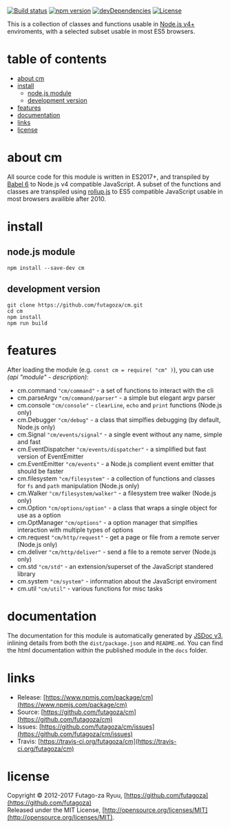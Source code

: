 [![Build status](https://img.shields.io/travis/futagoza/cm.svg)](https://travis-ci.org/futagoza/cm)
[![npm version](https://img.shields.io/npm/v/cm.svg)](https://www.npmjs.com/package/cm)
[![devDependencies](https://img.shields.io/david/dev/futagoza/cm.svg)](https://david-dm.org/futagoza/cm#info=devDependencies)
[![License](https://img.shields.io/badge/license-mit-blue.svg)](https://opensource.org/licenses/MIT)

This is a collection of classes and functions usable in [Node.js v4+](https://nodejs.org/en/blog/release/v4.0.0/) enviroments,
with a selected subset usable in most ES5 browsers.

# table of contents

<!-- toc -->

- [about cm](#about-cm)
- [install](#install)
  * [node.js module](#nodejs-module)
  * [development version](#development-version)
- [features](#features)
- [documentation](#documentation)
- [links](#links)
- [license](#license)

<!-- tocstop -->

# about cm

All source code for this module is written in ES2017+, and transpiled by [Babel 6](https://babeljs.io/) to Node.js v4 compatible JavaScript. A subset of the functions and classes are transpiled using [rollup.js](https://rollupjs.org/) to ES5 compatible JavaScript usable in most browsers availible after 2010.

# install

## node.js module

```shell
npm install --save-dev cm
```

## development version

```shell
git clone https://github.com/futagoza/cm.git
cd cm
npm install
npm run build
```

# features

After loading the module (e.g. `const cm = require( "cm" )`), you can use _(api "module" - description)_:

* cm.command `"cm/command"` - a set of functions to interact with the cli
* cm.parseArgv `"cm/command/parser"` - a simple but elegant argv parser
* cm.console `"cm/console"` - `clearLine`, `echo` and `print` functions (Node.js only)
* cm.Debugger `"cm/debug"` - a class that simplfies debugging (by default, Node.js only)
* cm.Signal `"cm/events/signal"` - a single event without any name, simple and fast
* cm.EventDispatcher `"cm/events/dispatcher"` -  a simplified but fast version of EventEmitter
* cm.EventEmitter `"cm/events"` - a Node.js complient event emitter that should be faster
* cm.filesystem `"cm/filesystem"` -  a collection of functions and classes for `fs` and `path` manipulation (Node.js only)
* cm.Walker `"cm/filesystem/walker"` - a filesystem tree walker (Node.js only)
* cm.Option `"cm/options/option"` - a class that wraps a single object for use as a option
* cm.OptManager `"cm/options"` - a option manager that simplfies interaction with multiple types of options
* cm.request `"cm/http/request"` - get a page or file from a remote server (Node.js only)
* cm.deliver `"cm/http/deliver"` - send a file to a remote server (Node.js only)
* cm.std `"cm/std"` - an extension/superset of the JavaScript standered library
* cm.system `"cm/system"` - information about the JavaScript enviroment
* cm.util `"cm/util"` - various functions for misc tasks

# documentation

The documentation for this module is automatically generated by [JSDoc v3](http://usejsdoc.org/), inlining details from both
the `dist/package.json` and `README.md`. You can find the html documentation within the published module in the `docs` folder.

# links

* Release: [https://www.npmjs.com/package/cm](https://www.npmjs.com/package/cm)<br>
* Source: [https://github.com/futagoza/cm](https://github.com/futagoza/cm)<br>
* Issues: [https://github.com/futagoza/cm/issues](https://github.com/futagoza/cm/issues)<br>
* Travis: [https://travis-ci.org/futagoza/cm](https://travis-ci.org/futagoza/cm)

# license

Copyright © 2012-2017 Futago-za Ryuu, [https://github.com/futagoza](https://github.com/futagoza)<br>
Released under the MIT License, [http://opensource.org/licenses/MIT](http://opensource.org/licenses/MIT).